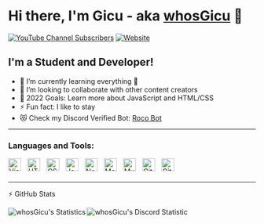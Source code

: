 # Hi there, I'm Gicu - aka [whosGicu](https://www.youtube.com/channel/UCCtaTGb15TiZ59y3lrh4Nrg) 👋 

[![YouTube Channel Subscribers](https://img.shields.io/youtube/channel/subscribers/UCCtaTGb15TiZ59y3lrh4Nrg?logo=youtube&logoColor=red&style=for-the-badge)](https://www.youtube.com/channel/UCCtaTGb15TiZ59y3lrh4Nrg)
[![Website](https://img.shields.io/website?label=rocobot.fun&style=for-the-badge&url=https://rocobot.fun)](https://rocobot.fun)


## I'm a Student and Developer!

- 🌱 I’m currently learning everything 🤣
- 👯 I’m looking to collaborate with other content creators
- 🥅 2022 Goals: Learn more about JavaScript and HTML/CSS
- ⚡ Fun fact: I like to stay
- 😻 Check my Discord Verified Bot: [Roco Bot](https://rocobot.fun/discord)

---

### Languages and Tools:

<img align="left" alt="Visual Studio Code" width="26px" src="https://cdn.jsdelivr.net/gh/devicons/devicon/icons/vscode/vscode-original.svg" style="padding-right:10px;" />
<img align="left" alt="HTML5" width="26px" src="https://cdn.jsdelivr.net/gh/devicons/devicon/icons/html5/html5-original.svg" style="padding-right:10px;" />
<img align="left" alt="CSS3" width="26px" src="https://cdn.jsdelivr.net/gh/devicons/devicon/icons/css3/css3-original.svg" style="padding-right:10px;" />
<img align="left" alt="JavaScript" width="26px" src="https://cdn.jsdelivr.net/gh/devicons/devicon/icons/javascript/javascript-original.svg" style="padding-right:10px;" />
<img align="left" alt="Node.js" width="26px" src="https://cdn.jsdelivr.net/gh/devicons/devicon/icons/nodejs/nodejs-original.svg" style="padding-right:10px;" />
<img align="left" alt="MongoDB" width="26px" src="https://cdn.jsdelivr.net/gh/devicons/devicon/icons/mongodb/mongodb-original.svg" style="padding-right:10px;" />
<img align="left" alt="MySQL" width="26px" src="https://cdn.jsdelivr.net/gh/devicons/devicon/icons/mysql/mysql-original.svg" style="padding-right:10px;" />
<img align="left" alt="Git" width="26px" src="https://cdn.jsdelivr.net/gh/devicons/devicon/icons/git/git-original.svg" style="padding-right:10px;" />
<img align="left" alt="GitHub" width="26px" src="https://user-images.githubusercontent.com/3369400/139448065-39a229ba-4b06-434b-bc67-616e2ed80c8f.png" style="padding-right:10px;" />

<br />
<br />

---

 :zap: GitHub Stats

  <img align="left" alt="whosGicu's Statistics" src="https://github-readme-stats.vercel.app/api?username=whosgicu&show_icons=true&hide_border=false&title_color=ff652f&icon_color=FFE400&bg_color=09131B&text_color=ffffff&border_color=0c1a25" />
    <img aling="left" alt="whosGicu's Discord Statistic" src="https://discord.c99.nl/widget/theme-1/907974428577652737.png" />


[website]: https://rocobot.fun
[discord]: https://rocobot.fun/discord
[youtube]: https://www.youtube.com/channel/UCCtaTGb15TiZ59y3lrh4Nrg
[instagram]: https://instagram.com/codeSTACKr
